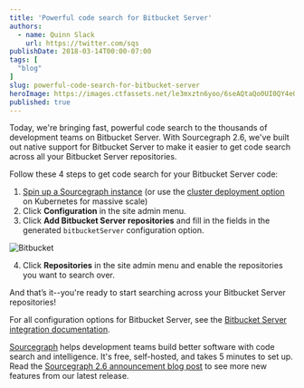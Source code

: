 ```yaml
---
title: 'Powerful code search for Bitbucket Server'
authors:
  - name: Quinn Slack
    url: https://twitter.com/sqs
publishDate: 2018-03-14T00:00-07:00
tags: [
  "blog"
]
slug: powerful-code-search-for-bitbucket-server
heroImage: https://images.ctfassets.net/le3mxztn6yoo/6seAQtaQo0UI0QY4eOo0iU/fd332addff6d9c8629fe4a5566f9204b/sg_bb-logos--for-farhan.png
published: true
---
```


Today, we're bringing fast, powerful code search to the thousands of development teams on Bitbucket Server. With Sourcegraph 2.6, we've built out native support for Bitbucket Server to make it easier to get code search across all your Bitbucket Server repositories.

Follow these 4 steps to get code search for your Bitbucket Server code:

1. [Spin up a Sourcegraph instance](https://docs.sourcegraph.com/admin) (or use the [cluster deployment option](https://docs.sourcegraph.com/admin/install/cluster) on Kubernetes for massive scale)
2. Click **Configuration** in the site admin menu.
3. Click **Add Bitbucket Server repositories** and fill in the fields in the generated `bitbucketServer` configuration option.

  <img alt="Bitbucket" src="//images.ctfassets.net/le3mxztn6yoo/1s4x4eOcXaEqIQY20eoues/469f7dd3bcae8cb36b7e815f4b0f8518/Bitbucket2.png" className="ba pa1 b--light-7 br2"/>


4. Click **Repositories** in the site admin menu and enable the repositories you want to search over.

And that’s it--you're ready to start searching across your Bitbucket Server repositories!

For all configuration options for Bitbucket Server, see the [Bitbucket Server integration documentation](https://docs.sourcegraph.com/integration/bitbucket_server).

[Sourcegraph](https://docs.sourcegraph.com) helps development teams build better software with code search and intelligence. It's free, self-hosted, and takes 5 minutes to set up. Read the [Sourcegraph 2.6 announcement blog post](/blog/introducing-sourcegraph-server-2-6) to see more new features from our latest release.
